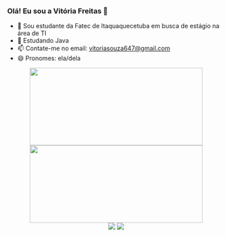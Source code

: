 ### Olá! Eu sou a Vitória Freitas 👋

- 🔭 Sou estudante da Fatec de Itaquaquecetuba em busca de estágio na área de TI
- 🌱 Estudando Java
- 📫 Contate-me no email: vitoriasouza647@gmail.com 
- 😄 Pronomes: ela/dela

<div align="center">
  <a href="https://github.com/imvitoriaf">
  <img height="180em" img width="400cm" src="https://github-readme-stats.vercel.app/api?username=imvitoriaf&show_icons=true&theme=tokyonight&include_all_commits=true&count_private=true"/>
  <img height="180em" img width="400cm" src="https://github-readme-stats.vercel.app/api/top-langs/?username=imvitoriaf&layout=compact&langs_count=7&theme=tokyonight"/>
</div>
  
  <div align="center">
  <a href = "https://mail.google.com/mail/u/0/#inbox"><img src="https://img.shields.io/badge/Gmail-D14836?style=for-the-badge&logo=gmail&logoColor=white" target="_blank"></a>
  <a href="https://www.linkedin.com/in/vit%C3%B3ria-freitas-860510137/" target="_blank"><img src="https://img.shields.io/badge/-LinkedIn-%230077B5?style=for-the-badge&logo=linkedin&logoColor=white" target="_blank"></a>  
  </div>
